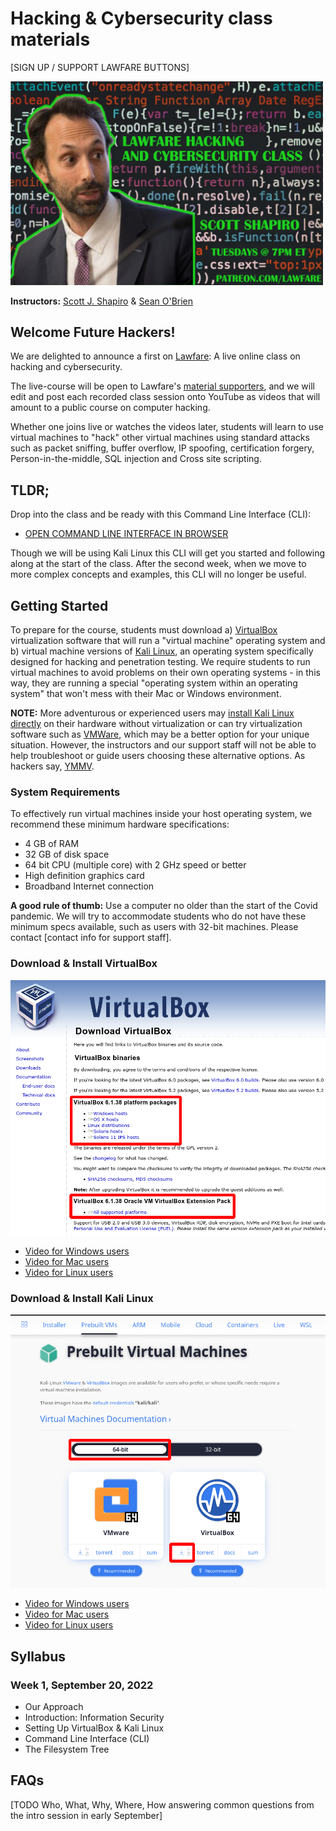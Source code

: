 # Hacking &amp; Cybersecurity class materials

[SIGN UP / SUPPORT LAWFARE BUTTONS]

<img src="scott-promo.png" width="500" />

**Instructors:** [Scott J. Shapiro](mailto:scott.shapiro@yale.edu) &amp; [Sean O'Brien](mailto:sean.obrien@yale.edu)

## Welcome Future Hackers!

We are delighted to announce a first on [Lawfare](https://www.lawfareblog.com/lawfare-hacking-and-cybersecurity-course): A live online class on hacking and cybersecurity.

The live-course will be open to Lawfare's [material supporters](https://www.patreon.com/lawfare), and we will edit and post each recorded class session onto YouTube as videos that will amount to a public course on computer hacking. 

Whether one joins live or watches the videos later, students will learn to use virtual machines to "hack" other virtual machines using standard attacks such as packet sniffing, buffer overflow, IP spoofing, certification forgery, Person-in-the-middle, SQL injection and Cross site scripting.

## TLDR;
Drop into the class and be ready with this Command Line Interface (CLI): 

* [OPEN COMMAND LINE INTERFACE IN BROWSER](https://bellard.org/jslinux/vm.html?url=alpine-x86.cfg&mem=192)

Though we will be using Kali Linux this CLI will get you started and following along at the start of the class. After the second week, when we move to more complex concepts and examples, this CLI will no longer be useful.

## Getting Started

To prepare for the course, students must download a) [VirtualBox](https://virtualbox.org) virtualization software that will run a "virtual machine" operating system and b) virtual machine versions of [Kali Linux](https://www.kali.org/get-kali/#kali-virtual-machines), an operating system specifically designed for hacking and penetration testing. We require students to run virtual machines to avoid problems on their own operating systems - in this way, they are running a special "operating system within an operating system" that won't mess with their Mac or Windows environment.

**NOTE:** More adventurous or experienced users may [install Kali Linux directly](https://www.kali.org/get-kali/) on their hardware without virtualization or can try virtualization software such as [VMWare](https://www.vmware.com), which may be a better option for your unique situation. However, the instructors and our support staff will not be able to help troubleshoot or guide users choosing these alternative options. As hackers say, [YMMV](https://www.howtogeek.com/693183/what-does-ymmv-mean-and-how-do-you-use-it/).

### System Requirements

To effectively run virtual machines inside your host operating system, we recommend these minimum hardware specifications: 

* 4 GB of RAM
* 32 GB of disk space
* 64 bit CPU (multiple core) with 2 GHz speed or better
* High definition graphics card
* Broadband Internet connection

**A good rule of thumb:** Use a computer no older than the start of the Covid pandemic.  We will try to accommodate students who do not have these minimum specs available, such as users with 32-bit machines.  Please contact [contact info for support staff].

### Download & Install VirtualBox

<img src="virtualbox-download.png" width="600" />

* [Video for Windows users]()
* [Video for Mac users]()
* [Video for Linux users]()

### Download & Install Kali Linux

<img src="kali-download.png" width="600" />

* [Video for Windows users]()
* [Video for Mac users]()
* [Video for Linux users]()

## Syllabus

### Week 1, September 20, 2022

* Our Approach
* Introduction: Information Security
* Setting Up VirtualBox & Kali Linux
* Command Line Interface (CLI)
* The Filesystem Tree


## FAQs

[TODO Who, What, Why, Where, How answering common questions from the intro session in early September]

